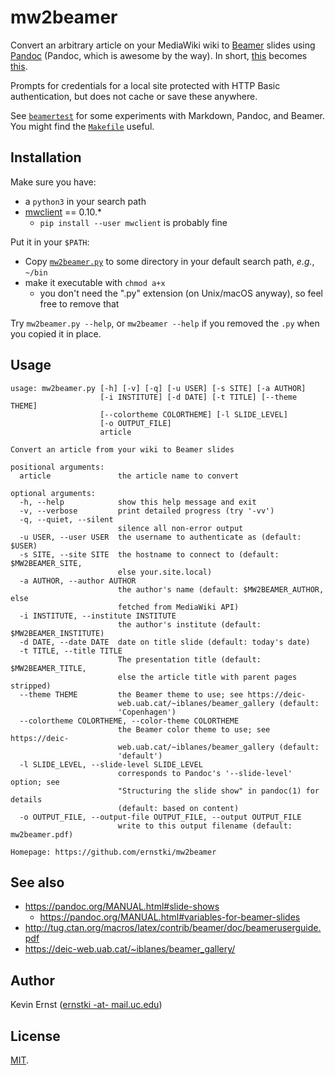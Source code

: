 # mw2beamer

Convert an arbitrary article on your MediaWiki wiki to [Beamer][] slides using
[Pandoc][] (Pandoc, which is awesome by the way). In short, [this][wikitext]
becomes [this][pdf].

Prompts for credentials for a local site protected with HTTP Basic
authentication, but does not cache or save these anywhere.

See [`beamertest`](beamertest) for some experiments with Markdown, Pandoc, and
Beamer. You might find the [`Makefile`](beamertest/Makefile) useful.

## Installation

Make sure you have:

* a `python3` in your search path
* [mwclient][] == 0.10.*
    * `pip install --user mwclient` is probably fine

Put it in your `$PATH`:

* Copy [`mw2beamer.py`](https://raw.githubusercontent.com/ernstki/mw2beamer/master/mw2beamer/mw2beamer.py)
to some directory in your default search path, _e.g._, `~/bin`
* make it executable with `chmod a+x`
    * you don't need the ".py" extension (on Unix/macOS anyway), so feel free
      to remove that

Try `mw2beamer.py --help`, or `mw2beamer --help` if you removed the `.py` when
you copied it in place.

## Usage

```
usage: mw2beamer.py [-h] [-v] [-q] [-u USER] [-s SITE] [-a AUTHOR]
                    [-i INSTITUTE] [-d DATE] [-t TITLE] [--theme THEME]
                    [--colortheme COLORTHEME] [-l SLIDE_LEVEL]
                    [-o OUTPUT_FILE]
                    article

Convert an article from your wiki to Beamer slides

positional arguments:
  article               the article name to convert

optional arguments:
  -h, --help            show this help message and exit
  -v, --verbose         print detailed progress (try '-vv')
  -q, --quiet, --silent
                        silence all non-error output
  -u USER, --user USER  the username to authenticate as (default: $USER)
  -s SITE, --site SITE  the hostname to connect to (default: $MW2BEAMER_SITE,
                        else your.site.local)
  -a AUTHOR, --author AUTHOR
                        the author's name (default: $MW2BEAMER_AUTHOR, else
                        fetched from MediaWiki API)
  -i INSTITUTE, --institute INSTITUTE
                        the author's institute (default: $MW2BEAMER_INSTITUTE)
  -d DATE, --date DATE  date on title slide (default: today's date)
  -t TITLE, --title TITLE
                        The presentation title (default: $MW2BEAMER_TITLE,
                        else the article title with parent pages stripped)
  --theme THEME         the Beamer theme to use; see https://deic-
                        web.uab.cat/~iblanes/beamer_gallery (default:
                        'Copenhagen')
  --colortheme COLORTHEME, --color-theme COLORTHEME
                        the Beamer color theme to use; see https://deic-
                        web.uab.cat/~iblanes/beamer_gallery (default:
                        'default')
  -l SLIDE_LEVEL, --slide-level SLIDE_LEVEL
                        corresponds to Pandoc's '--slide-level' option; see
                        "Structuring the slide show" in pandoc(1) for details
                        (default: based on content)
  -o OUTPUT_FILE, --output-file OUTPUT_FILE, --output OUTPUT_FILE
                        write to this output filename (default: mw2beamer.pdf)

Homepage: https://github.com/ernstki/mw2beamer
```

## See also

* <https://pandoc.org/MANUAL.html#slide-shows>
    * <https://pandoc.org/MANUAL.html#variables-for-beamer-slides>
* <http://tug.ctan.org/macros/latex/contrib/beamer/doc/beameruserguide.pdf>
* <https://deic-web.uab.cat/~iblanes/beamer_gallery/>

## Author

Kevin Ernst ([ernstki -at- mail.uc.edu](mailto:ernstki%20-at-%20mail.uc.edu))

## License

[MIT](LICENSE).

[beamer]: https://www.ctan.org/pkg/beamer
[pandoc]: https://pandoc.org/
[wikitext]: mw2beamer/example.wiki_
[pdf]: https://raw.githubusercontent.com/ernstki/mw2beamer/master/mw2beamer/example.pdf
[mwclient]: https://github.com/mwclient/mwclient
